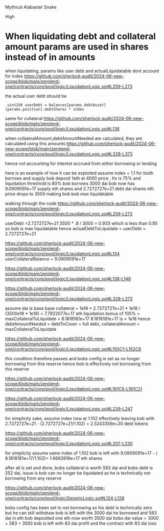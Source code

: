 Mythical Alabaster Snake

High

# When liquidating debt and collateral amount params are used in shares instead of in amounts

when liquidating, params like user debt and actualLiquidatable dont account for index 
https://github.com/sherlock-audit/2024-06-new-scope/blob/main/zerolend-one/contracts/core/pool/logic/LiquidationLogic.sol#L259-L273

the actual user debt should be
```solidity
 uint256 userDebt = balances[params.debtAsset][params.position].debtShares * index 
```
same for collateral 
https://github.com/sherlock-audit/2024-06-new-scope/blob/main/zerolend-one/contracts/core/pool/logic/LiquidationLogic.sol#L136

when collateralAmount,debtAmountNeeded are calculated, they are calculated using this amounts 
https://github.com/sherlock-audit/2024-06-new-scope/blob/main/zerolend-one/contracts/core/pool/logic/LiquidationLogic.sol#L328-L373

hence not accounting for interest accrued from either borrowing or lending 

here is an example of how it can be exploited assume index = 1.1 for bioth borrows and supply 
bob deposit 1eth at 4000 price , ltv is 75% and liquidation threshold is 80%
bob borrows 3000 dai 
bob now has 9.0909091e+17 supply eth shares and 2.7272727e+21 debt dai shares 
eth price drops to 3500 making bob  bob max liquidatable 

walking through the code 
https://github.com/sherlock-audit/2024-06-new-scope/blob/main/zerolend-one/contracts/core/pool/logic/LiquidationLogic.sol#L259-L273

userDebt =2.7272727e+21
3500 * .8 / 3000 = 0.933 which is less than 0.95 so bob is max liquidatable hence 
actualDebtToLiquidate = userDebt = 2.7272727e+21

https://github.com/sherlock-audit/2024-06-new-scope/blob/main/zerolend-one/contracts/core/pool/logic/LiquidationLogic.sol#L134
userCollateralBalance = 9.0909091e+17  
 
https://github.com/sherlock-audit/2024-06-new-scope/blob/main/zerolend-one/contracts/core/pool/logic/LiquidationLogic.sol#L138-L148
    
https://github.com/sherlock-audit/2024-06-new-scope/blob/main/zerolend-one/contracts/core/pool/logic/LiquidationLogic.sol#L328-L373

  assume dai is base 
  base collateral = 1e18 * 2.7272727e+21 * 1e18  / (3500e18 * 1e18) =  7.7922077e+17 eth 
  liquidation bonus of 105% = maxCollateralToLiquidate = 8.1818181e+17
  8.1818181e+17 is < 1e18 hence debtAmountNeeded = debtToCover = full debt, collateralAmount = maxCollateralToLiquidate
  
https://github.com/sherlock-audit/2024-06-new-scope/blob/main/zerolend-one/contracts/core/pool/logic/LiquidationLogic.sol#L150C1-L152C6

  this condition therefore passes and bobs config is set as no longer borrowing from this reserve hence bob is effectively not borrowing from this reserve 
  
  https://github.com/sherlock-audit/2024-06-new-scope/blob/main/zerolend-one/contracts/core/pool/logic/LiquidationLogic.sol#L161C5-L161C21
  
  https://github.com/sherlock-audit/2024-06-new-scope/blob/main/zerolend-one/contracts/core/pool/logic/LiquidationLogic.sol#L239-L247
  
  for simplicity sake, assume index now at 1.102
  effectively leaving bob with 2.7272727e+21 - (2.7272727e+21/1.102) = 2.5243359e+20 debt tokens 
  
  https://github.com/sherlock-audit/2024-06-new-scope/blob/main/zerolend-one/contracts/core/pool/logic/LiquidationLogic.sol#L207-L230
  
  for simplicity assume same index of  1.102 
  bob is left with 9.0909091e+17  - ( 8.1818181e+17/1.102)= 1.6663918e+17 eth shares 
  
  after all is set and done, bobs collateral is worth 583 dai and bobs debt is 252 dai, issue is bob can no longer be liquidated as he is technically not borrowing from any reserve 
  
https://github.com/sherlock-audit/2024-06-new-scope/blob/main/zerolend-one/contracts/core/pool/logic/GenericLogic.sol#L124-L128

bobs config has been set to not borrowing so his debt is technically zero but he can still withdraw 
bob is left with the 3000 dai he borrowed and 583 dai in eth 
bob deposited one eth now worth 3500 dai 
bobs dai value = 3000 + 583 = 3583 
bob is left with 83 dai profit and the contract with 83 dai loss